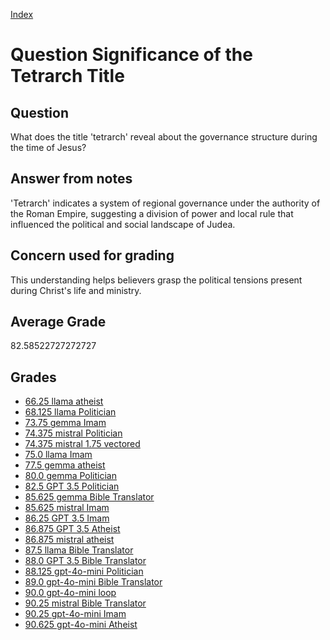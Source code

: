
[Index](../../index.md)
# Question Significance of the Tetrarch Title
## Question
What does the title 'tetrarch' reveal about the governance structure during the time of Jesus?

## Answer from notes
'Tetrarch' indicates a system of regional governance under the authority of the Roman Empire, suggesting a division of power and local rule that influenced the political and social landscape of Judea.

## Concern used for grading
This understanding helps believers grasp the political tensions present during Christ's life and ministry.

## Average Grade
82.58522727272727

## Grades
 * [66.25 llama atheist](../answers/llama_atheist/Significance_of_the_Tetrarch_Title.md)
 * [68.125 llama Politician](../answers/llama_Politician/Significance_of_the_Tetrarch_Title.md)
 * [73.75 gemma Imam](../answers/gemma_Imam/Significance_of_the_Tetrarch_Title.md)
 * [74.375 mistral Politician](../answers/mistral_Politician/Significance_of_the_Tetrarch_Title.md)
 * [74.375 mistral 1.75 vectored](../answers/mistral_1.75_vectored/Significance_of_the_Tetrarch_Title.md)
 * [75.0 llama Imam](../answers/llama_Imam/Significance_of_the_Tetrarch_Title.md)
 * [77.5 gemma atheist](../answers/gemma_atheist/Significance_of_the_Tetrarch_Title.md)
 * [80.0 gemma Politician](../answers/gemma_Politician/Significance_of_the_Tetrarch_Title.md)
 * [82.5 GPT 3.5 Politician](../answers/GPT_3.5_Politician/Significance_of_the_Tetrarch_Title.md)
 * [85.625 gemma Bible Translator](../answers/gemma_Bible_Translator/Significance_of_the_Tetrarch_Title.md)
 * [85.625 mistral Imam](../answers/mistral_Imam/Significance_of_the_Tetrarch_Title.md)
 * [86.25 GPT 3.5 Imam](../answers/GPT_3.5_Imam/Significance_of_the_Tetrarch_Title.md)
 * [86.875 GPT 3.5 Atheist](../answers/GPT_3.5_Atheist/Significance_of_the_Tetrarch_Title.md)
 * [86.875 mistral atheist](../answers/mistral_atheist/Significance_of_the_Tetrarch_Title.md)
 * [87.5 llama Bible Translator](../answers/llama_Bible_Translator/Significance_of_the_Tetrarch_Title.md)
 * [88.0 GPT 3.5 Bible Translator](../answers/GPT_3.5_Bible_Translator/Significance_of_the_Tetrarch_Title.md)
 * [88.125 gpt-4o-mini Politician](../answers/gpt-4o-mini_Politician/Significance_of_the_Tetrarch_Title.md)
 * [89.0 gpt-4o-mini Bible Translator](../answers/gpt-4o-mini_Bible_Translator/Significance_of_the_Tetrarch_Title.md)
 * [90.0 gpt-4o-mini loop](../answers/gpt-4o-mini_loop/Significance_of_the_Tetrarch_Title.md)
 * [90.25 mistral Bible Translator](../answers/mistral_Bible_Translator/Significance_of_the_Tetrarch_Title.md)
 * [90.25 gpt-4o-mini Imam](../answers/gpt-4o-mini_Imam/Significance_of_the_Tetrarch_Title.md)
 * [90.625 gpt-4o-mini Atheist](../answers/gpt-4o-mini_Atheist/Significance_of_the_Tetrarch_Title.md)
